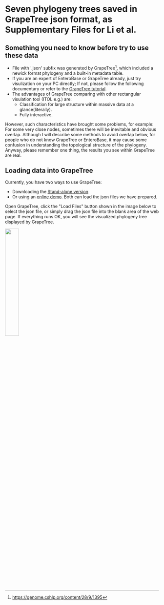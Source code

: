 # Seven phylogeny trees saved in GrapeTree json format, as Supplementary Files for Li et al.
## Something you need to know before try to use these data
* File with '.json' subfix was generated by GrapeTree[^GrapeTree], which included a newick format phylogeny and a built-in metadata table.
* If you are an expert of EnteroBase or GrapeTree already, just try visulization on your PC directly; If not, please follow the following documentary or refer to the [GrapeTree tutorial](https://enterobase.readthedocs.io/en/latest/grapetree/grapetree-tutorial-1.html "GrapeTree tutorial").
* The advantages of GrapeTree comparing with other rectangular visulation tool (ITOL e.g.) are:
	* Classification for large structure within massive data at a glance(literally).
	* Fully interactive.

However, such characteristics have brought some problems, for example:
For some very close nodes, sometimes there will be inevitable and obvious overlap. Although I will describe some methods to avoid overlap below, for people who do not know GrapeTree or EnteroBase, it may cause some confusion in understanding the topological structure of the phylogeny. Anyway, please remember one thing, the results you see within GrapeTree are real.

## Loading data into GrapeTree
Currently, you have two ways to use GrapeTree: 
* Downloading the [Stand-alone version](https://github.com/achtman-lab/GrapeTree/releases) 
* Or using an [online demo](https://achtman-lab.github.io/GrapeTree/MSTree_holder.html). 
Both can load the json files we have prepared.

Open GrapeTree, click the "Load Files" button shown in the image below to select the json file, or simply drag the json file into the blank area of the web page. If everything runs OK, you will see the visualized phylogeny tree displayed by GrapeTree.

<img src=https://github.com/Naclist/Li-et-al.-A.-baumanii-data-repo/blob/main/img/loading.png, width=30%>


[^GrapeTree]: https://genome.cshlp.org/content/28/9/1395
